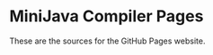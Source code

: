 MiniJava Compiler Pages
=======================

These are the sources for the GitHub Pages website.
